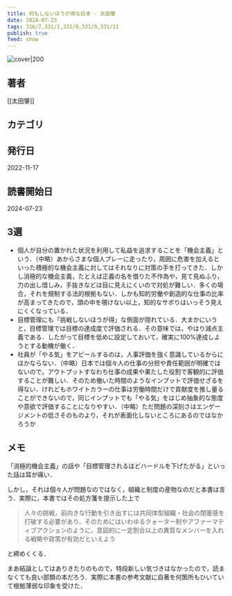 ```yaml
---
title: 何もしないほうが得な日本 - 太田肇
date: 2024-07-23
tags: 316/7,331/1,331/8,331/9,331/11
publish: true
feed: show
---
```

![cover|200](http://books.google.com/books/content?id=O8hfzwEACAAJ&printsec=frontcover&img=1&zoom=1&source=gbs_api)
## 著者
[[太田肇]]
## カテゴリ

## 発行日
2022-11-17
## 読書開始日
2024-07-23

## 3選
 - 個人が自分の置かれた状況を利用して私益を追求することを「機会主義」という．（中略）あからさまな個人プレーに走ったり，周囲に危害を加えるといった積極的な機会主義に対してはそれなりに対策の手を打ってきた．しかし消極的な機会主義，たとえば正義の名を借りた不作為や，見て見ぬふり，力の出し惜しみ，手抜きなどは目に見えにくいので対処が難しい．多くの場合，それを規制する法的根拠もない．しかも知的労働や創造的な仕事の比率が高まってきたので，頭の中を覗けない以上，知的なサボりはいっそう見えにくくなっている．
 - 目標管理にも「挑戦しないほうが得」な側面が隠れている．大まかにいうと，目標管理では目標の達成度で評価される．その意味では，やはり減点主義である．したがって目標を低めに設定しておいて，確実に100%達成しようとする動機が働く．
 - 社員が「やる気」をアピールするのは，人事評価を強く意識しているからにほかならない．（中略）日本では個々人の仕事の分担や責任範囲が明確ではないので，アウトプットすなわち仕事の成果や果たした役割で客観的に評価することが難しい．そのため働いた時間のようなインプットで評価せざるを得ない．けれどもホワイトカラーの仕事は労働時間だけで貢献度を推し量ることができないので，同じインプットでも「やる気」をはじめ抽象的な態度や意欲で評価することになりやすい．（中略）ただ問題の深刻さはエンゲージメントの低さそのものより，それが表面化しないところにあるのではなかろうか

## メモ
「消極的機会主義」の話や「目標管理されるほどハードルを下げたがる」といった話は耳が痛い．

しかし，それは個々人が問題なのではなく，組織と制度の産物なのだと本書は言う．実際に，本書ではその処方箋を提示した上で

> 人々の挑戦，前向きな行動を引き出すには共同体型組織・社会の閉塞感を打破する必要があり，そのためにはいわゆるクォーター制やアファーマティブアクションのように，意図的に一定割合以上の異質なメンバーを入れる戦略や政策が有効だといえよう

と締めくくる．

まあ結論としてはありきたりのもので，特段新しい気づきはなかったので，読まなくても良い部類の本だろう．実際に本書の参考文献に自著を何箇所もひいていて根拠薄弱な印象を受けた．